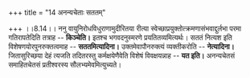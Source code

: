 +++
title = "14 अनन्यचेताः सततम्"

+++
।।8.14।। ननु वायुनिरोधविधुराणामुदीरितया रीत्या
स्वेच्छाप्रयुक्तोत्क्रमणासंभवाद्दुर्लभा परमा गतिरापतेदिति तत्राह --
**किञ्चेति।** इतश्च भगवदनुस्मरणे प्रयतितव्यमित्यर्थः। सततं नित्यश इति
विशेषणयोरपुनरुक्तत्वमाह -- **सततमित्यादिना।** उक्तमेवापौनरुक्त्यं
व्यक्तीकरोति -- **नेत्यादिना।** जितासुरिच्छया देहं त्यजति तदितरस्तु
कर्मक्षयेणैवेति विशेषं विवक्षयन्नाह -- **यत इति।** अनन्यचेतसं
समाहितचेतसं प्रतीश्वरस्य सौलभ्यमेवमित्युच्यते।
